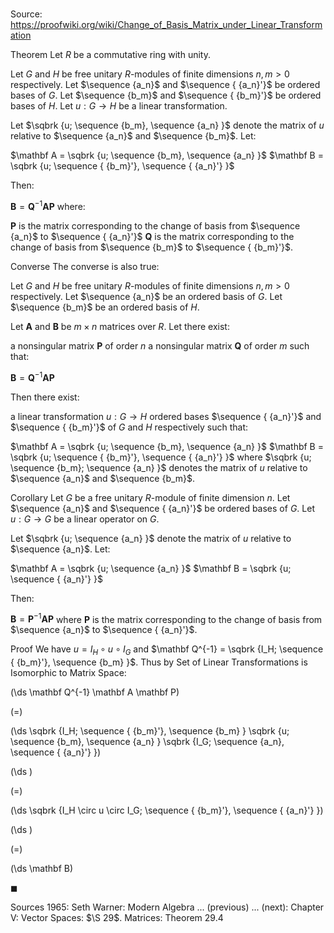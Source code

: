 # 

Source: https://proofwiki.org/wiki/Change_of_Basis_Matrix_under_Linear_Transformation



Theorem
Let $R$ be a commutative ring with unity.

Let $G$ and $H$ be free unitary $R$-modules of finite dimensions $n, m > 0$ respectively.
Let $\sequence {a_n}$ and $\sequence { {a_n}'}$ be ordered bases of $G$.
Let $\sequence {b_m}$ and $\sequence { {b_m}'}$ be ordered bases of $H$.
Let $u: G \to H$ be a linear transformation.

Let $\sqbrk {u; \sequence {b_m}, \sequence {a_n} }$ denote the matrix of $u$ relative to $\sequence {a_n}$ and $\sequence {b_m}$.
Let:

$\mathbf A = \sqbrk {u; \sequence {b_m}, \sequence {a_n} }$
$\mathbf B = \sqbrk {u; \sequence { {b_m}'}, \sequence { {a_n}'} }$

Then:

$\mathbf B = \mathbf Q^{-1} \mathbf A \mathbf P$
where:

$\mathbf P$ is the matrix corresponding to the change of basis from $\sequence {a_n}$ to $\sequence { {a_n}'}$
$\mathbf Q$ is the matrix corresponding to the change of basis from $\sequence {b_m}$ to $\sequence { {b_m}'}$.


Converse
The converse is also true:

Let $G$ and $H$ be free unitary $R$-modules of finite dimensions $n, m > 0$ respectively.
Let $\sequence {a_n}$ be an ordered basis of $G$.
Let $\sequence {b_m}$ be an ordered basis of $H$.

Let $\mathbf A$ and $\mathbf B$ be $m \times n$ matrices over $R$.
Let there exist:

a nonsingular matrix $\mathbf P$ of order $n$
a nonsingular matrix $\mathbf Q$ of order $m$
such that:

$\mathbf B = \mathbf Q^{-1} \mathbf A \mathbf P$

Then there exist:

a linear transformation $u: G \to H$
ordered bases $\sequence { {a_n}'}$ and $\sequence { {b_m}'}$ of $G$ and $H$ respectively
such that:

$\mathbf A = \sqbrk {u; \sequence {b_m}, \sequence {a_n} }$
$\mathbf B = \sqbrk {u; \sequence { {b_m}'}, \sequence { {a_n}'} }$
where $\sqbrk {u; \sequence {b_m}; \sequence {a_n} }$ denotes the matrix of $u$ relative to $\sequence {a_n}$ and $\sequence {b_m}$.


Corollary
Let $G$ be a free unitary $R$-module of finite dimension $n$.
Let $\sequence {a_n}$ and $\sequence { {a_n}'}$ be ordered bases of $G$.
Let $u: G \to G$ be a linear operator on $G$.

Let $\sqbrk {u; \sequence {a_n} }$ denote the matrix of $u$ relative to $\sequence {a_n}$.
Let:

$\mathbf A = \sqbrk {u; \sequence {a_n} }$
$\mathbf B = \sqbrk {u; \sequence { {a_n}'} }$

Then:

$\mathbf B = \mathbf P^{-1} \mathbf A \mathbf P$
where $\mathbf P$ is the matrix corresponding to the change of basis from $\sequence {a_n}$ to $\sequence { {a_n}'}$.


Proof
We have $u = I_H \circ u \circ I_G$
and $\mathbf Q^{-1} = \sqbrk {I_H; \sequence { {b_m}'}, \sequence {b_m} }$.
Thus by Set of Linear Transformations is Isomorphic to Matrix Space:














\(\ds \mathbf Q^{-1} \mathbf A \mathbf P\)

\(=\)







\(\ds \sqbrk {I_H; \sequence { {b_m}'}, \sequence {b_m} } \sqbrk {u; \sequence {b_m}, \sequence {a_n} } \sqbrk {I_G; \sequence {a_n}, \sequence { {a_n}'} }\)




















\(\ds \)

\(=\)







\(\ds \sqbrk {I_H \circ u \circ I_G; \sequence { {b_m}'}, \sequence { {a_n}'} }\)




















\(\ds \)

\(=\)







\(\ds \mathbf B\)









$\blacksquare$


Sources
1965: Seth Warner: Modern Algebra ... (previous) ... (next): Chapter $\text {V}$: Vector Spaces: $\S 29$. Matrices: Theorem $29.4$




